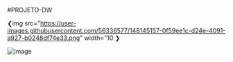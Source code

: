 #PROJETO-DW

❮img src="https://user-images.githubusercontent.com/56336577/148145157-0f59ee1c-d24e-4091-a927-b0248df74e33.png" width="10 ❯

![image](https://user-images.githubusercontent.com/56336577/148145157-0f59ee1c-d24e-4091-a927-b0248df74e33.png)
<!-- ![image](https://user-images.githubusercontent.com/56336577/148145191-5ea96b5e-4023-420a-9b12-49dbb7311a3d.png)
![image](https://user-images.githubusercontent.com/56336577/148145204-181fa7b5-dc87-46d1-a4c5-4bc963b5b7a2.png)
![image](https://user-images.githubusercontent.com/56336577/148145240-673f90d2-7940-4071-8214-441487943593.png) -->



